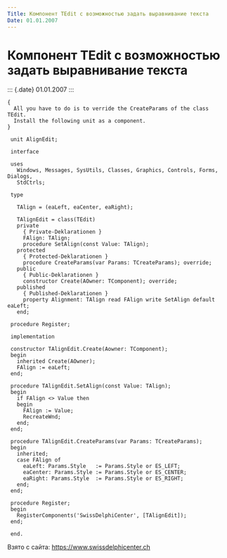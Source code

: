 ```yaml
---
Title: Компонент TEdit с возможностью задать выравнивание текста
Date: 01.01.2007
---
```



Компонент TEdit с возможностью задать выравнивание текста
=========================================================

::: {.date}
01.01.2007
:::

    { 
      All you have to do is to verride the CreateParams of the class TEdit. 
      Install the following unit as a component. 
    }
     
     unit AlignEdit;
     
     interface
     
     uses
       Windows, Messages, SysUtils, Classes, Graphics, Controls, Forms, Dialogs,
       StdCtrls;
     
     type
     
       TAlign = (eaLeft, eaCenter, eaRight);
     
       TAlignEdit = class(TEdit)
       private
         { Private-Deklarationen }
         FAlign: TAlign;
         procedure SetAlign(const Value: TAlign);
       protected
         { Protected-Deklarationen }
         procedure CreateParams(var Params: TCreateParams); override;
       public
         { Public-Deklarationen }
         constructor Create(AOwner: TComponent); override;
       published
         { Published-Deklarationen }
         property Alignment: TAlign read FAlign write SetAlign default eaLeft;
       end;
     
     procedure Register;
     
     implementation
     
     constructor TAlignEdit.Create(Aowner: TComponent);
     begin
       inherited Create(AOwner);
       FAlign := eaLeft;
     end;
     
     procedure TAlignEdit.SetAlign(const Value: TAlign);
     begin
       if FAlign <> Value then
       begin
         FAlign := Value;
         RecreateWnd;
       end;
     end;
     
     procedure TAlignEdit.CreateParams(var Params: TCreateParams);
     begin
       inherited;
       case FAlign of
         eaLeft: Params.Style   := Params.Style or ES_LEFT;
         eaCenter: Params.Style := Params.Style or ES_CENTER;
         eaRight: Params.Style  := Params.Style or ES_RIGHT;
       end;
     end;
     
     procedure Register;
     begin
       RegisterComponents('SwissDelphiCenter', [TAlignEdit]);
     end;
     
     end.

Взято с сайта: <https://www.swissdelphicenter.ch>

 

